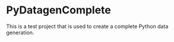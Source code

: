 # PyDatagenComplete
This is a test project that is used to create a complete Python data generation.
